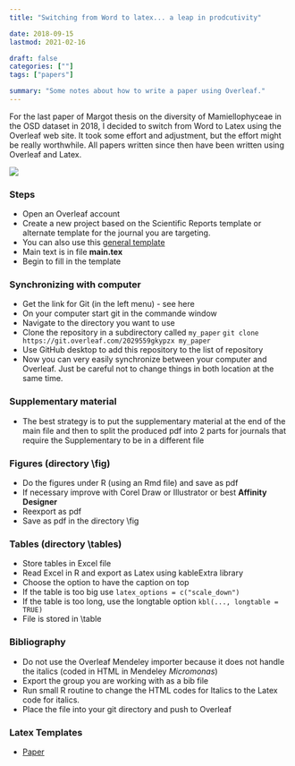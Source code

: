 ```yaml
---
title: "Switching from Word to latex... a leap in prodcutivity"

date: 2018-09-15
lastmod: 2021-02-16

draft: false
categories: [""]
tags: ["papers"]

summary: "Some notes about how to write a paper using Overleaf."
---
```


For the last paper of Margot thesis on the diversity of Mamiellophyceae in the OSD dataset in 2018, I decided to switch from Word to Latex using the Overleaf web site. It took some effort and adjustment, but the effort might be really worthwhile.  All papers written since then have been written using Overleaf and Latex.

![](/img/overleaf-interface.png)

### Steps
* Open an Overleaf account
* Create a new project based on the Scientific Reports template or alternate template for the journal you are targeting.  
* You can also use this [general template](https://daniel-vaulot.fr/files/latex/template_paper.zip)
* Main text is in file **main.tex**
* Begin to fill in the template

### Synchronizing with computer
* Get the link for Git (in the left menu) - see here
* On your computer start git in the commande window 
* Navigate to the directory you want to use
* Clone the repository in a subdirectory called `my_paper`
`git clone https://git.overleaf.com/2029559gkypzx my_paper`
* Use GitHub desktop to add this repository to the list of repository
* Now you can very easily synchronize between your computer and Overleaf. Just be careful not to change things in both location at the same time.

### Supplementary material
* The best strategy is to put the supplementary material at the end of the main file and then to split the produced pdf into 2 parts for journals that require the Supplementary to be in a different file

### Figures (directory \fig)
* Do the figures under R (using an Rmd file) and save as pdf
* If necessary improve with Corel Draw or Illustrator or best **Affinity Designer**
* Reexport as pdf
* Save as pdf in the directory \fig

### Tables (directory \tables)
* Store tables in Excel file
* Read Excel in R and export as Latex using kableExtra library
* Choose the option to have the caption on top
* If the table is too big use `latex_options = c("scale_down")`
* If the table is too long, use the longtable option `kbl(..., longtable = TRUE)` 
* File is stored in \table

### Bibliography
* Do not use the Overleaf Mendeley importer because it does not handle the italics (coded in HTML in Mendeley <i>Micromonas</i>)
* Export the group you are working with as a bib file
* Run small R routine to change the HTML codes for Italics to the Latex code for italics.
* Place the file into your git directory and push to Overleaf

### Latex Templates
* [Paper](https://daniel-vaulot.fr/files/latex/template_paper.zip)
